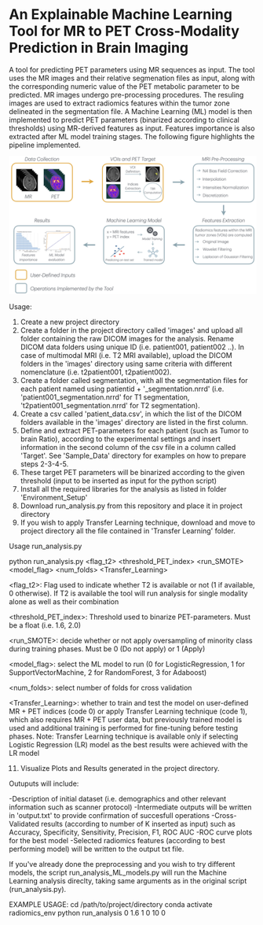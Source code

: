 # An Explainable Machine Learning Tool for MR to PET Cross-Modality Prediction in Brain Imaging
A tool for predicting PET parameters using MR sequences as input. The tool uses the MR images and their relative segmenation files as input, along with the corresponding numeric value of the PET metabolic parameter to be predicted. MR images undergo pre-processing procedures. The resuling images are used to extract radiomics features within the tumor zone delineated in the segmentation file. A Machine Learning (ML) model is then implemented to predict PET parameters (binarized according to clinical thresholds) using MR-derived features as input. Features importance is also extracted after ML model training stages. The following figure highlights the pipeline implemented.

![Alt text](new_figure_workflow.png)


 
Usage:

1. Create a new project directory 
2. Create a folder in the project directory called 'images' and upload all folder containing the raw DICOM images for the analysis. Rename DICOM data folders using unique ID (i.e. patient001, patient002 ..). In case of multimodal MRI (i.e. T2 MRI available), upload the DICOM folders in the 'images' directory using same criteria with different nomenclature (i.e. t2patient001, t2patient002). 
3. Create a folder called segmentation, with all the segmentation files for each patient named using patientid + '_segmentation.nrrd' (i.e. 'patient001_segmentation.nrrd' for T1 segmentation, 't2patient001_segmentation.nrrd' for T2 segmentation). 
4. Create a csv called 'patient_data.csv', in which the list of the DICOM folders available in the 'images' directory are listed in the first column. 
5. Define and extract PET-parameters for each patient (such as Tumor to brain Ratio), according to the experimental settings and insert information in the second column of the csv file in a column called 'Target'. See 'Sample_Data' directory for examples on how to prepare steps 2-3-4-5.
6. These target PET parameters will be binarized according to the given threshold (input to be inserted as input for the python script)
7. Install all the required libraries for the analysis as listed in folder 'Environment_Setup'
8. Download run_analysis.py from this repository and place it in project directory
9. If you wish to apply Transfer Learning technique, download and move to project directory all the file contained in 'Transfer Learning' folder.
   
Usage run_analysis.py

python run_analysis.py <flag_t2> <threshold_PET_index> <run_SMOTE> <model_flag> <num_folds> <Transfer_Learning>

<flag_t2>: Flag used to indicate whether T2 is available or not (1 if available, 0 otherwise). If T2 is available the tool will run analysis for single modality alone as well as their combination

<threshold_PET_index>: Threshold used to binarize PET-parameters. Must be a float (i.e. 1.6, 2.0)

<run_SMOTE>: decide whether or not apply oversampling of minority class during training phases. Must be 0 (Do not apply) or 1 (Apply)

<model_flag>: select the ML model to run (0 for LogisticRegression, 1 for SupportVectorMachine, 2 for RandomForest, 3 for Adaboost)

<num_folds>: select number of folds for cross validation

<Transfer_Learning>: whether to train and test the model on user-defined MR + PET indices (code 0) or apply Transfer Learning technique (code 1), which also requires MR + PET user data, but previously trained model is used and additional training is performed for fine-tuning before testing phases. Note: Transfer Learning technique is available only if selecting Logistic Regression (LR) model as the best results were achieved with the LR model

11. Visualize Plots and Results generated in the project directory.

Outuputs will include:

-Description of initial dataset (i.e. demographics and other relevant information such as scanner protocol)
-Intermediate outputs will be written in 'output.txt' to provide confirmation of succesfull operations
-Cross-Validated results (according to number of K inserted as input) such as Accuracy, Specificity, Sensitivity, Precision, F1, ROC AUC
-ROC curve plots for the best model
-Selected radiomics features (according to best performing model) will be written to the output txt file. 

If you've already done the preprocessing and you wish to try different models, the script run_analysis_ML_models.py will run the Machine Learning analysis direclty, taking same arguments as in the original script (run_analysis.py).

EXAMPLE USAGE:
cd /path/to/project/directory
conda activate radiomics_env
python run_analysis 0 1.6 1 0 10 0
